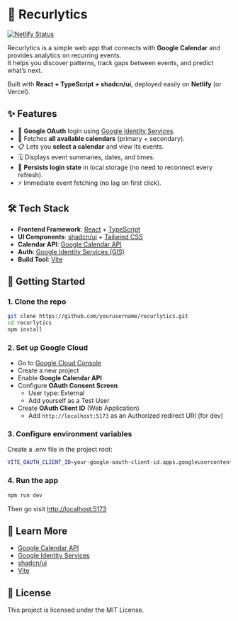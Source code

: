 # 📅 Recurlytics

[![Netlify Status](https://api.netlify.com/api/v1/badges/9c8d2cf9-cd37-4441-96cb-498e0d38a35a/deploy-status)](https://app.netlify.com/projects/recurlytics/deploys)

Recurlytics is a simple web app that connects with **Google Calendar** and provides analytics on recurring events.  
It helps you discover patterns, track gaps between events, and predict what’s next.

Built with **React + TypeScript + shadcn/ui**, deployed easily on **Netlify** (or Vercel).  

## ✨ Features

- 🔐 **Google OAuth** login using [Google Identity Services](https://developers.google.com/identity/oauth2/web).
- 📂 Fetches **all available calendars** (primary + secondary).
- 📋 Lets you **select a calendar** and view its events.
- 🗓️ Displays event summaries, dates, and times.
- 💾 **Persists login state** in local storage (no need to reconnect every refresh).
- ⚡ Immediate event fetching (no lag on first click).

## 🛠️ Tech Stack

- **Frontend Framework**: [React](https://react.dev/) + [TypeScript](https://www.typescriptlang.org/)
- **UI Components**: [shadcn/ui](https://ui.shadcn.com/) + [Tailwind CSS](https://tailwindcss.com/)
- **Calendar API**: [Google Calendar API](https://developers.google.com/calendar/api)
- **Auth**: [Google Identity Services (GIS)](https://developers.google.com/identity/oauth2/web)
- **Build Tool**: [Vite](https://vite.dev/)

## 🚀 Getting Started

### 1. Clone the repo
```bash
git clone https://github.com/yourusername/recurlytics.git
cd recurlytics
npm install
```

### 2. Set up Google Cloud
- Go to [Google Cloud Console](https://console.cloud.google.com/)
- Create a new project
- Enable **Google Calendar API**
- Configure **OAuth Consent Screen**
  - User type: External
  - Add yourself as a Test User
- Create **OAuth Client ID** (Web Application)
  - Add `http://localhost:5173` as an Authorized redirect URI (for dev)

### 3. Configure environment variables
Create a .env file in the project root:
```bash
VITE_OAUTH_CLIENT_ID=your-google-oauth-client-id.apps.googleusercontent.com
```

### 4. Run the app
```bash
npm run dev
```
Then go visit [http://localhost:5173](http://localhost:5173)

## 📖 Learn More

- [Google Calendar API](https://developers.google.com/calendar/api)
- [Google Identity Services](https://developers.google.com/identity/oauth2/web)
- [shadcn/ui](https://ui.shadcn.com/)
- [Vite](https://vite.dev/)

## 📝 License

This project is licensed under the MIT License.